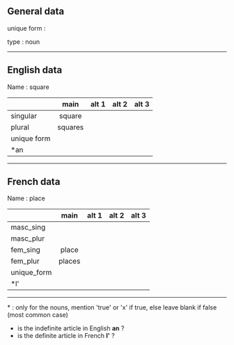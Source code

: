 ## General data

unique form :

type : noun

---

## English data

Name : square

|             |  main   | alt 1 | alt 2 | alt 3 |
| :---------- | :-----: | :---: | :---: | ----- |
| singular    | square  |       |       |       |
| plural      | squares |       |       |       |
| unique form |         |       |       |       |
| \*an        |         |       |       |       |

---

## French data

Name : place

|             |  main  | alt 1 | alt 2 | alt 3 |
| :---------- | :----: | :---: | :---: | :---: |
| masc_sing   |        |       |       |       |
| masc_plur   |        |       |       |       |
| fem_sing    | place  |       |       |       |
| fem_plur    | places |       |       |       |
| unique_form |        |       |       |       |
| \*l'        |        |       |       |       |

---

\* : only for the nouns, mention 'true' or 'x' if true, else leave blank if false (most common case)

- is the indefinite article in English **an** ?
- is the definite article in French **l'** ?
